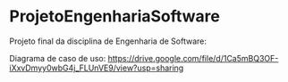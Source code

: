 # ProjetoEngenhariaSoftware
Projeto final da disciplina de Engenharia de Software:

Diagrama de caso de uso:
https://drive.google.com/file/d/1Ca5mBQ3OF-iXxvDmyy0wbG4j_FLUnVE9/view?usp=sharing